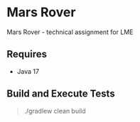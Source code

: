 # Mars Rover
Mars Rover - technical assignment for LME

## Requires
* Java 17

## Build and Execute Tests

> ./gradlew clean build

